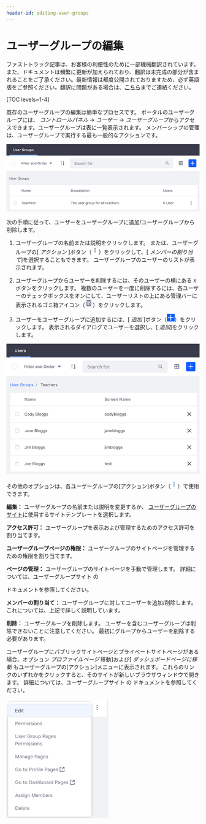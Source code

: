 ```yaml
---
header-id: editing-user-groups
---
```


# ユーザーグループの編集

<p class="alert alert-info"><span class="wysiwyg-color-blue120">ファストトラック記事は、お客様の利便性のために一部機械翻訳されています。また、ドキュメントは頻繁に更新が加えられており、翻訳は未完成の部分が含まれることをご了承ください。最新情報は都度公開されておりますため、必ず英語版をご参照ください。翻訳に問題がある場合は、<a href="mailto:support-content-jp@liferay.com">こちら</a>までご連絡ください。</span></p>

[TOC levels=1-4]

既存のユーザーグループの編集は簡単なプロセスです。 ポータルのユーザーグループには、 *コントロールパネル* → *ユーザー* → *ユーザーグループ*からアクセスできます。ユーザーグループは表に一覧表示されます。 メンバーシップの管理は、ユーザーグループで実行する最も一般的なアクションです。

![図1：ユーザーグループがテーブルに表示されます。](../../../images/user-groups-table.png)

次の手順に従って、ユーザーをユーザーグループに追加/ユーザーグループから削除します。

1.  ユーザーグループの名前または説明をクリックします。 または、ユーザーグループの[ *アクション* ]ボタン（![Actions](../../../images/icon-actions.png)）をクリックして、[ *メンバーの割り当て*]を選択することもできます。 ユーザーグループのユーザーのリストが表示されます。

2.  ユーザーグループからユーザーを削除するには、そのユーザーの横にある `X` ボタンをクリックします。 複数のユーザーを一度に削除するには、各ユーザーのチェックボックスをオンにして、ユーザーリストの上にある管理バーに表示されるゴミ箱アイコン（![Trash](../../../images/icon-trash.png)）をクリックします。

3.  ユーザーをユーザーグループに追加するには、[ *追加* ]ボタン（![Add](../../../images/icon-add.png)）をクリックします。 表示されるダイアログでユーザーを選択し、[ *追加*]をクリックします。

![図2：ユーザーのリストでは、ユーザーグループのメンバーシップを管理できます。](../../../images/user-groups-users.png)

その他のオプションは、各ユーザーグループの[アクション]ボタン（![Actions](../../../images/icon-actions.png)）で使用できます。

**編集：** ユーザーグループの名前または説明を変更するか、 [ユーザーグループのサイト](/docs/7-1/user/-/knowledge_base/u/user-group-sites)に使用するサイトテンプレートを選択します。

**アクセス許可：** ユーザーグループを表示および管理するためのアクセス許可を割り当てます。

**ユーザーグループページの権限：** ユーザーグループのサイトページを管理するための権限を割り当てます。

**ページの管理：** ユーザーグループのサイトページを手動で管理します。 詳細については、ユーザーグループサイト</a> の

ドキュメントを参照してください。</p> 

**メンバーの割り当て：** ユーザーグループに対してユーザーを追加/削除します。 これについては、上記で詳しく説明しています。

**削除：** ユーザーグループを削除します。 ユーザーを含むユーザーグループは削除できないことに注意してください。 最初にグループからユーザーを削除する必要があります。

ユーザーグループにパブリックサイトページとプライベートサイトページがある場合、オプション *プロファイルページ* 移動]および[ *ダッシュボードページに移動* もユーザーグループの[アクション]メニューに表示されます。 これらのリンクのいずれかをクリックすると、そのサイトが新しいブラウザウィンドウで開きます。 詳細については、ユーザーグループサイト</a> の ドキュメントを参照してください。</p> 

![図3：ユーザーグループの[アクション]メニュー](../../../images/user-groups-actions.png)
